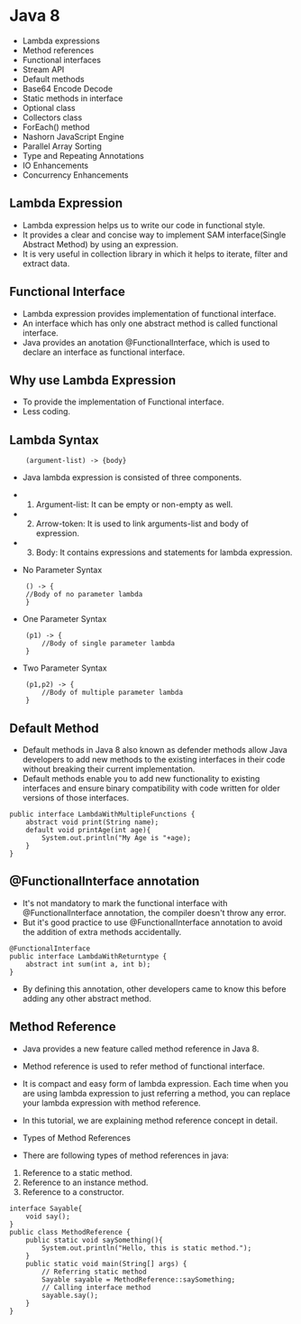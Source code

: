 # Java 8

- Lambda expressions
- Method references
- Functional interfaces
- Stream API
- Default methods
- Base64 Encode Decode
- Static methods in interface
- Optional class
- Collectors class
- ForEach() method
- Nashorn JavaScript Engine
- Parallel Array Sorting
- Type and Repeating Annotations
- IO Enhancements
- Concurrency Enhancements

## Lambda Expression

- Lambda expression helps us to write our code in functional style.
- It provides a clear and concise way to implement SAM interface(Single Abstract Method) by using an
  expression.
- It is very useful in collection library in which it helps to iterate, filter and extract data.

## Functional Interface

- Lambda expression provides implementation of functional interface.
- An interface which has only one abstract method is called functional interface.
- Java provides an anotation @FunctionalInterface, which is used to declare an interface as
  functional interface.

## Why use Lambda Expression

- To provide the implementation of Functional interface.
- Less coding.

## Lambda Syntax

```
    (argument-list) -> {body}
```

- Java lambda expression is consisted of three components.
-
    1) Argument-list: It can be empty or non-empty as well.
-
    2) Arrow-token: It is used to link arguments-list and body of expression.
-
    3) Body: It contains expressions and statements for lambda expression.

- No Parameter Syntax

```
    () -> {  
    //Body of no parameter lambda  
    }  
```

- One Parameter Syntax

```
    (p1) -> {  
        //Body of single parameter lambda  
    }  
```

- Two Parameter Syntax

```
    (p1,p2) -> {  
        //Body of multiple parameter lambda  
    }  
```

## Default Method

- Default methods in Java 8 also known as defender methods allow Java developers to add new methods
  to the existing interfaces in their code without breaking their current implementation.
- Default methods enable you to add new functionality to existing interfaces and ensure binary
  compatibility with code written for older versions of those interfaces.

```
public interface LambdaWithMultipleFunctions {
    abstract void print(String name);
    default void printAge(int age){
        System.out.println("My Age is "+age);
    }
}
```

## @FunctionalInterface annotation

- It's not mandatory to mark the functional interface with @FunctionalInterface annotation, the
  compiler doesn't throw any error.
- But it's good practice to use @FunctionalInterface annotation to avoid the addition of extra
  methods accidentally.

```
@FunctionalInterface
public interface LambdaWithReturntype {
    abstract int sum(int a, int b);
}
```

- By defining this annotation, other developers came to know this before adding any other abstract
  method.

## Method Reference

- Java provides a new feature called method reference in Java 8.
- Method reference is used to refer method of functional interface.
- It is compact and easy form of lambda expression. Each time when you are using lambda expression
  to just referring a method, you can replace your lambda expression with method reference.
- In this tutorial, we are explaining method reference concept in detail.

- Types of Method References
- There are following types of method references in java:

1. Reference to a static method.
2. Reference to an instance method.
3. Reference to a constructor.

```
interface Sayable{  
    void say();  
}  
public class MethodReference {  
    public static void saySomething(){  
        System.out.println("Hello, this is static method.");  
    }  
    public static void main(String[] args) {  
        // Referring static method  
        Sayable sayable = MethodReference::saySomething;  
        // Calling interface method  
        sayable.say();  
    }  
}  
```
